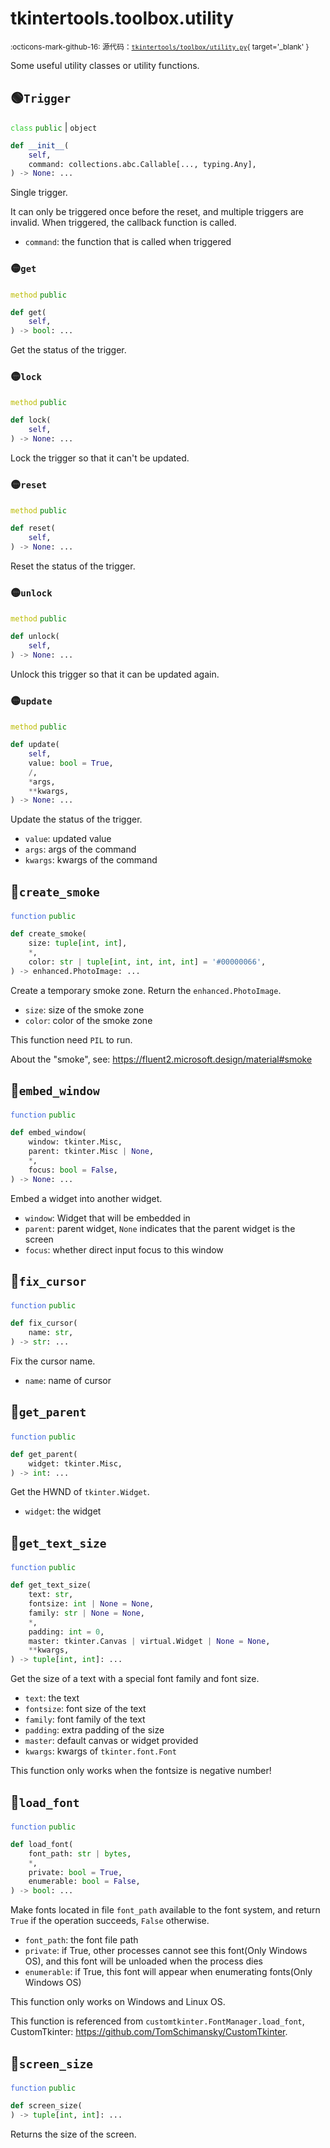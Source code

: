 # tkintertools.toolbox.utility

<small>:octicons-mark-github-16: 源代码：[`tkintertools/toolbox/utility.py`](https://github.com/Xiaokang2022/tkintertools/blob/3.0.0rc6/tkintertools/toolbox/utility.py){ target='_blank' }</small>

Some useful utility classes or utility functions.

## 🟢`Trigger`



<code style='color: limegreen;'>class</code> <code style='color: green;'>public</code> | `object`


```python
def __init__(
    self,
    command: collections.abc.Callable[..., typing.Any],
) -> None: ...
```
Single trigger.

It can only be triggered once before the reset, and multiple triggers are
invalid. When triggered, the callback function is called.


* `command`: the function that is called when triggered


### 🟡`get`


<code style='color: #BBBB00;'>method</code> <code style='color: green;'>public</code>

```python
def get(
    self,
) -> bool: ...
```
Get the status of the trigger.

### 🟡`lock`


<code style='color: #BBBB00;'>method</code> <code style='color: green;'>public</code>

```python
def lock(
    self,
) -> None: ...
```
Lock the trigger so that it can't be updated.

### 🟡`reset`


<code style='color: #BBBB00;'>method</code> <code style='color: green;'>public</code>

```python
def reset(
    self,
) -> None: ...
```
Reset the status of the trigger.

### 🟡`unlock`


<code style='color: #BBBB00;'>method</code> <code style='color: green;'>public</code>

```python
def unlock(
    self,
) -> None: ...
```
Unlock this trigger so that it can be updated again.

### 🟡`update`


<code style='color: #BBBB00;'>method</code> <code style='color: green;'>public</code>

```python
def update(
    self,
    value: bool = True,
    /,
    *args,
    **kwargs,
) -> None: ...
```
Update the status of the trigger.

* `value`: updated value
* `args`: args of the command
* `kwargs`: kwargs of the command




## 🔵`create_smoke`


<code style='color: royalblue;'>function</code> <code style='color: green;'>public</code>

```python
def create_smoke(
    size: tuple[int, int],
    *,
    color: str | tuple[int, int, int, int] = '#00000066',
) -> enhanced.PhotoImage: ...
```
Create a temporary smoke zone. Return the `enhanced.PhotoImage`.

* `size`: size of the smoke zone
* `color`: color of the smoke zone

This function need `PIL` to run.

About the "smoke", see: https://fluent2.microsoft.design/material#smoke


## 🔵`embed_window`


<code style='color: royalblue;'>function</code> <code style='color: green;'>public</code>

```python
def embed_window(
    window: tkinter.Misc,
    parent: tkinter.Misc | None,
    *,
    focus: bool = False,
) -> None: ...
```
Embed a widget into another widget.

* `window`: Widget that will be embedded in
* `parent`: parent widget, `None` indicates that the parent widget is the screen
* `focus`: whether direct input focus to this window


## 🔵`fix_cursor`


<code style='color: royalblue;'>function</code> <code style='color: green;'>public</code>

```python
def fix_cursor(
    name: str,
) -> str: ...
```
Fix the cursor name.

* `name`: name of cursor


## 🔵`get_parent`


<code style='color: royalblue;'>function</code> <code style='color: green;'>public</code>

```python
def get_parent(
    widget: tkinter.Misc,
) -> int: ...
```
Get the HWND of `tkinter.Widget`.

* `widget`: the widget


## 🔵`get_text_size`


<code style='color: royalblue;'>function</code> <code style='color: green;'>public</code>

```python
def get_text_size(
    text: str,
    fontsize: int | None = None,
    family: str | None = None,
    *,
    padding: int = 0,
    master: tkinter.Canvas | virtual.Widget | None = None,
    **kwargs,
) -> tuple[int, int]: ...
```
Get the size of a text with a special font family and font size.

* `text`: the text
* `fontsize`: font size of the text
* `family`: font family of the text
* `padding`: extra padding of the size
* `master`: default canvas or widget provided
* `kwargs`: kwargs of `tkinter.font.Font`

This function only works when the fontsize is negative number!


## 🔵`load_font`


<code style='color: royalblue;'>function</code> <code style='color: green;'>public</code>

```python
def load_font(
    font_path: str | bytes,
    *,
    private: bool = True,
    enumerable: bool = False,
) -> bool: ...
```
Make fonts located in file `font_path` available to the font system, and
return `True` if the operation succeeds, `False` otherwise.

* `font_path`: the font file path
* `private`: if True, other processes cannot see this font(Only Windows OS),
and this font will be unloaded when the process dies
* `enumerable`: if True, this font will appear when enumerating fonts(Only Windows OS)

This function only works on Windows and Linux OS.

This function is referenced from `customtkinter.FontManager.load_font`,
CustomTkinter: https://github.com/TomSchimansky/CustomTkinter.


## 🔵`screen_size`


<code style='color: royalblue;'>function</code> <code style='color: green;'>public</code>

```python
def screen_size(
) -> tuple[int, int]: ...
```
Returns the size of the screen.


